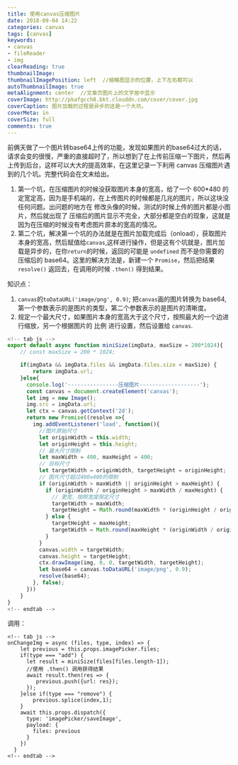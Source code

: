 ```yaml
---
title: 使用canvas压缩图片
date: 2018-09-04 14:22
categories: canvas
tags: [canvas]
keywords:
- canvas
- fileReader
- img
clearReading: true
thumbnailImage: 
thumbnailImagePosition: left  //缩略图显示的位置，上下左右都可以
autoThumbnailImage: true
metaAlignment: center  //文章页图片上的文字居中显示
coverImage: http://pkafgcch8.bkt.clouddn.com/cover/cover.jpg
coverCaption: 图片加载的过程是异步的这是一个大坑。
coverMeta: in
coverSize: full
comments: true
---
```

前俩天做了一个图片转base64上传的功能，发现如果图片的base64过大的话，请求会变的很慢，严重的直接超时了，所以想到了在上传前压缩一下图片，然后再上传到后台，这样可以大大的提高效率，在这里记录一下利用 canvas 压缩图片遇到的几个坑。完整代码会在文末给出。
<!-- more -->
1. 第一个坑，在压缩图片的时候没获取图片本身的宽高，给了一个 600*480 的定宽定高，因为是手机端的，在上传图片的时候都是几兆的图片，所以这块没任何问题。出问题的地方在 修改头像的时候，测试的时候上传的图片都是小图片，然后就出现了 压缩后的图片显示不完全，大部分都是空白的现象，这就是因为在压缩的时候没有考虑图片原本的宽高的情况。
2. 第二个坑，解决第一个坑的办法就是在图片加载完成后（onload），获取图片本身的宽高，然后赋值给`canvas`,这样进行操作，但是这有个坑就是，图片加载是异步的，在你`return`的时候，返回的可能是 `undefined` 而不是你需要的 压缩后的 base64。这里的解决方法是，新建一个 `Promise`，然后把结果 `resolve()` 返回去，在调用的时候 `.then()` 得到结果。

知识点：
1. `canvas`的`toDataURL('image/png', 0.9)`; 把`canvas`画的图片转换为 base64,第一个参数表示的是图片的类型，第二个参数表示的是图片的清晰度。
2. 规定一个最大尺寸，如果图片本身的宽高大于这个尺寸，按照最大的一个边进行缩放，另一个根据图片的 比例 进行设置，然后设置给 `canvas`.

``` miniImage.js  %}
<!-- tab js -->
export default async function miniSize(imgData, maxSize = 200*1024){
    // const maxSize = 200 * 1024;

    if(imgData && imgData.files && imgData.files.size < maxSize) {
        return imgData.url;
    }else{
      console.log('----------------压缩图片-------------------');
      const canvas = document.createElement('canvas');
      let img = new Image();
      img.src = imgData.url;
      let ctx = canvas.getContext('2d');
      return new Promise((resolve =>{
        img.addEventListener('load', function(){
          //图片原始尺寸
          let originWidth = this.width;
          let originHeight = this.height;
          // 最大尺寸限制
          let maxWidth = 400, maxHeight = 400;
          // 目标尺寸
          let targetWidth = originWidth, targetHeight = originHeight;
          // 图片尺寸超过400x400的限制
          if (originWidth > maxWidth || originHeight > maxHeight) {
            if (originWidth / originHeight > maxWidth / maxHeight) {
              // 更宽，按照宽度限定尺寸
              targetWidth = maxWidth;
              targetHeight = Math.round(maxWidth * (originHeight / originWidth));
            } else {
              targetHeight = maxHeight;
              targetWidth = Math.round(maxHeight * (originWidth / originHeight));
            }
          }
          canvas.width = targetWidth;
          canvas.height = targetHeight;
          ctx.drawImage(img, 0, 0, targetWidth, targetHeight);
          let base64 = canvas.toDataURL('image/png', 0.9);
          resolve(base64);
        }, false);
      }))
    }
}
<!-- endtab -->
```


调用：

```
<!-- tab js -->
onChangeImg = async (files, type, index) => {
    let previous = this.props.imagePicker.files;
    if(type === "add") {
      let result = miniSize(files[files.length-1]);
      //使用 .then() 调用获得结果
      await result.then(res => {
         previous.push({url: res});
      });
    }else if(type === "remove") {
        previous.splice(index,1);
    }
    await this.props.dispatch({
      type: 'imagePicker/saveImage',
      payload: {
        files: previous
      }
    })
  }
<!-- endtab -->
```
